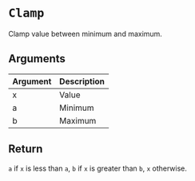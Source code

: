 # `Clamp`

Clamp value between minimum and maximum.

## Arguments

| Argument | Description |
| -------- | ----------- |
| x        | Value       |
| a        | Minimum     |
| b        | Maximum     |

## Return

`a` if `x` is less than `a`, `b` if `x` is greater than `b`, `x` otherwise.

